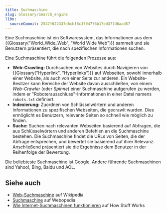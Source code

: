 ```yaml
---
title: Suchmaschine
slug: Glossary/Search_engine
l10n:
  sourceCommit: 2547f622337d6cbf8c3794776b17ed377d6aad57
---
```


Eine Suchmaschine ist ein Softwaresystem, das Informationen aus dem {{Glossary("World_Wide_Web", "World Wide Web")}} sammelt und sie Benutzern präsentiert, die nach spezifischen Informationen suchen.

Eine Suchmaschine führt die folgenden Prozesse aus:

- **Web-Crawling:** Durchsuchen von Websites durch Navigieren von {{Glossary("Hyperlink", "Hyperlinks")}} auf Webseiten, sowohl innerhalb einer Website, als auch von einer Seite zur anderen. Ein Website-Besitzer kann Bereiche der Website davon ausschließen, von einem _Web-Crawler_ (oder _Spinne_) einer Suchmaschine aufgerufen zu werden, indem er "Roboterausschluss"-Informationen in einer Datei namens `robots.txt` definiert.
- **Indexierung:** Zuordnen von Schlüsselwörtern und anderen Informationen zu spezifischen Webseiten, die gecrawlt wurden. Dies ermöglicht es Benutzern, relevante Seiten so schnell wie möglich zu finden.
- **Suche:** Suchen nach relevanten Webseiten basierend auf Abfragen, die aus Schlüsselwörtern und anderen Befehlen an die Suchmaschine bestehen. Die Suchmaschine findet die URLs von Seiten, die der Abfrage entsprechen, und bewertet sie basierend auf ihrer Relevanz. Anschließend präsentiert sie die Ergebnisse dem Benutzer in der Reihenfolge der Bewertung.

Die beliebteste Suchmaschine ist Google. Andere führende Suchmaschinen sind Yahoo!, Bing, Baidu und AOL.

## Siehe auch

- [Web-Suchmaschine](https://en.wikipedia.org/wiki/Web_search_engine) auf Wikipedia
- [Suchmaschine](https://www.webopedia.com/definitions/search-engine/) auf Webopedia
- [Wie Internet-Suchmaschinen funktionieren](https://computer.howstuffworks.com/internet/basics/search-engine.htm) auf How Stuff Works
